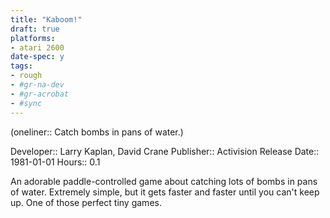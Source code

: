 ```yaml
---
title: "Kaboom!"
draft: true
platforms:
- atari 2600
date-spec: y
tags:
- rough
- #gr-na-dev 
- #gr-acrobat 
- #sync
---
```


(oneliner:: Catch bombs in pans of water.)

Developer:: Larry Kaplan, David Crane
Publisher:: Activision
Release Date:: 1981-01-01
Hours:: 0.1

An adorable paddle-controlled game about catching lots of bombs in pans of water. Extremely simple, but it gets faster and faster until you can't keep up. One of those perfect tiny games.